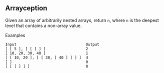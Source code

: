 ## Arrayception

Given an array of arbitrarily nested arrays, return ```n```, where ```n``` is the deepest level that contains a non-array value.

Examples

```
Input                               Output
[ [ 5 ], [ [ ] ] ]                  2
[ 10, 20, 30, 40 ]                  1
[ [ 10, 20 ], [ [ 30, [ 40 ] ] ] ]  4
[ ]                                 0
[ [ [ ] ] ]                         0
```